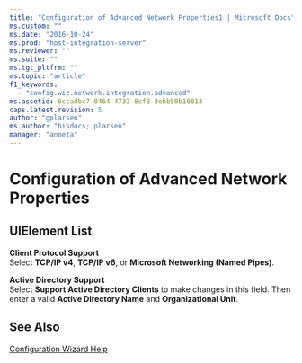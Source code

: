 ```yaml
---
title: "Configuration of Advanced Network Properties1 | Microsoft Docs"
ms.custom: ""
ms.date: "2016-10-24"
ms.prod: "host-integration-server"
ms.reviewer: ""
ms.suite: ""
ms.tgt_pltfrm: ""
ms.topic: "article"
f1_keywords: 
  - "config.wiz.network.integration.advanced"
ms.assetid: 6ccadbc7-0464-4733-8cf8-3ebb50b10813
caps.latest.revision: 5
author: "gplarsen"
ms.author: "hisdocs; plarsen"
manager: "anneta"
---
```

# Configuration of Advanced Network Properties
## UIElement List  
 **Client Protocol Support**  
 Select **TCP/IP v4**, **TCP/IP v6**, or **Microsoft Networking (Named Pipes)**.  
  
 **Active Directory Support**  
 Select **Support Active Directory Clients** to make changes in this field. Then enter a valid **Active Directory Name** and **Organizational Unit**.  
  
## See Also  
 [Configuration Wizard Help](../install-and-config-guides/configuration-wizard-help2.md)